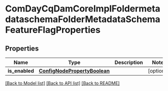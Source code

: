 # ComDayCqDamCoreImplFoldermetadataschemaFolderMetadataSchemaFeatureFlagProperties

## Properties
Name | Type | Description | Notes
------------ | ------------- | ------------- | -------------
**is_enabled** | [**ConfigNodePropertyBoolean**](ConfigNodePropertyBoolean.md) |  | [optional] 

[[Back to Model list]](../README.md#documentation-for-models) [[Back to API list]](../README.md#documentation-for-api-endpoints) [[Back to README]](../README.md)


